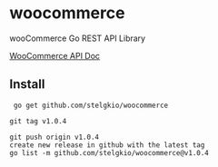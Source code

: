 # woocommerce
wooCommerce Go REST API Library

[WooCommerce API Doc](https://woocommerce.github.io/woocommerce-rest-api-docs/#)

## Install

```console
 go get github.com/stelgkio/woocommerce
```


``` new release
git tag v1.0.4

git push origin v1.0.4
create new release in github with the latest tag
go list -m github.com/stelgkio/woocommerce@v1.0.4

````